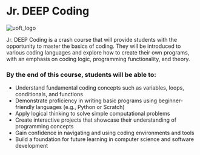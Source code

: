 # Jr. DEEP Coding

![uoft_logo](https://github.com/user-attachments/assets/2c4ab744-8f74-4ca1-9ac4-88e6fa399501)

Jr. DEEP Coding is a crash course that will provide students with the opportunity to master the basics of coding. They will be introduced to various coding languages and explore how to create their own programs, with an emphasis on coding logic, programming functionality, and theory.

### By the end of this course, students will be able to:

- Understand fundamental coding concepts such as variables, loops, conditionals, and functions  
- Demonstrate proficiency in writing basic programs using beginner-friendly languages (e.g., Python or Scratch)  
- Apply logical thinking to solve simple computational problems  
- Create interactive projects that showcase their understanding of programming concepts  
- Gain confidence in navigating and using coding environments and tools  
- Build a foundation for future learning in computer science and software development
